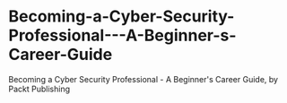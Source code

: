 # Becoming-a-Cyber-Security-Professional---A-Beginner-s-Career-Guide
Becoming a Cyber Security Professional - A Beginner's Career Guide, by Packt Publishing
